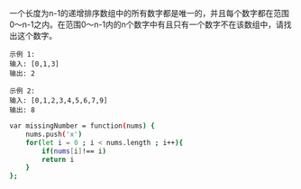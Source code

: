一个长度为n-1的递增排序数组中的所有数字都是唯一的，并且每个数字都在范围0～n-1之内。在范围0～n-1内的n个数字中有且只有一个数字不在该数组中，请找出这个数字。

```
示例 1:
输入: [0,1,3]
输出: 2

示例 2:
输入: [0,1,2,3,4,5,6,7,9]
输出: 8
```

```bash
var missingNumber = function(nums) {
    nums.push('x')
    for(let i = 0 ; i < nums.length ; i++){
        if(nums[i]!== i)
        return i
    }
};
```


